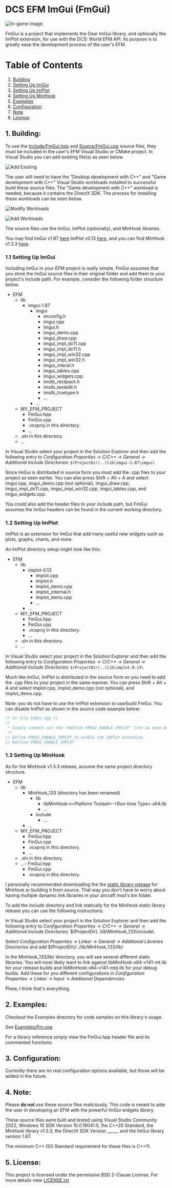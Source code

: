 # DCS EFM ImGui (FmGui)

![In-game image.](Images/InDCS.png)

FmGui is a project that implements the Dear ImGui library, and optionally the
ImPlot extension, for use with the DCS: World EFM API. Its purpose is to greatly
ease the development process of the user's EFM.

# Table of Contents

1. [Building](#building)
  1. [Setting Up ImGui](#imgui)
  2. [Setting Up ImPlot](#implot)
  3. [Setting Up MinHook](#minhook)
2. [Examples](#examples)
3. [Configuration](#config)
4. [Note](#note)
5. [License](#license)

## 1. Building: <a name="building"></a>
To use the [Include/FmGui.hpp](Include/FmGui.hpp) and
[Source/FmGui.cpp](Source/FmGui.cpp) source files, they must be included in the
user's EFM Visual Studio or CMake project. In Visual Studio you can add existing
file(s) as seen below.

![Add Existing](Images/AddExisting.png)

The user will need to have the "Desktop development with C++" and
"Game development with C++" Visual Studio workloads installed to successful
build these source files. The "Game development with C++" workload is needed,
because it contains the DirectX SDK. The process for installing these workloads
can be seen below.

![Modify Workloads](Images/Modify.png)

![Add Workloads](Images/Workloads.png)

The source files use the ImGui, ImPlot (optionally), and MinHook libraries.

You may find ImGui v1.87
[here](https://github.com/ocornut/imgui/releases/tag/v1.87)
ImPlot v0.13
[here](t/implot/releases/tag/v0.13), and you can find
MinHook v1.3.3
[here](https://github.com/TsudaKageyu/minhook/releases/tag/v1.3.3).

### 1.1 Setting Up ImGui <a name="imgui"></a>

Including ImGui in your EFM project is really simple. FmGui assumes that you
store the ImGui source files in their original folder and add them to your
project's include path. For example, consider the following folder structure
below.

- EFM
  - lib
    - imgui-1.87
      - imgui
        - imconfig.h
        - imgui.cpp
        - imgui.h
        - imgui_demo.cpp
        - imgui_draw.cpp
        - imgui_impl_dx11.cpp
        - imgui_impl_dx11.h
        - imgui_impl_win32.cpp
        - imgui_impl_win32.h
        - imgui_interal.h
        - imgui_tables.cpp
        - imgui_widgets.cpp
        - imstb_rectpack.h
        - imstb_textedit.h
        - imstb_truetype.h
        - ...
      - ...
  - MY_EFM_PROJECT
    - FmGui.hpp
    - FmGui.cpp
    - .vcxproj in this directory.
    - ...
  - .sln in this directory.
  - ...

In Visual Studio select your project in the Solution Explorer and then add the
following entry to *Configuration Properties -> C/C++ -> General -> Additional
Include Directories*: `$(ProjectDir)..\lib\imgui-1.87\imgui\`

Since ImGui is distributed in source form you must add the .cpp files to your
project as seen earlier. You can also press Shift + Alt + A and select imgui.cpp, imgui_demo.cpp (not optional), imgui_draw.cpp, imgui_impl_dx11.cpp,
imgui_impl_win32.cpp, imgui_tables.cpp, and imgui_widgets.cpp.

You could also add the header files to your include path, but FmGui assumes the
ImGui headers can be found in the current working directory.

### 1.2 Setting Up ImPlot <a name="implot"></a>

ImPlot is an extension for ImGui that add many useful new widgets such as plots,
graphs, charts, and more.

An ImPlot directory setup might look like this:
- EFM
  - lib
    - implot-0.13
      - implot.cpp
      - implot.h
      - implot_demo.cpp
      - implot_internal.h
      - implot_items.cpp
      - ...
    - ...
  - MY_EFM_PROJECT
    - FmGui.hpp
    - FmGui.cpp
    - .vcxproj in this directory.
    - ...
  - .sln in this directory.
  - ...

In Visual Studio select your project in the Solution Explorer and then add the
following entry to *Configuration Properties -> C/C++ -> General -> Additional
Include Directories*: `$(ProjectDir)..\lib\implot-0.13\`

Much like ImGui, ImPlot is distributed in the source form so you need to add
the .cpp files to your project in the same manner. You can press Shift + Alt + A and select implot.cpp, implot_demo.cpp (not optional), and implot_items.cpp.

Note: you do not have to use the ImPlot extension to use/build FmGui. You can
disable ImPlot as shown in the source code example below:
```c++
/* In file FmGui.hpp */
/*
 * Simply comment out the "#define FMGUI_ENABLE_IMPLOT" line as seen below.
 */
// Define FMGUI_ENABLE_IMPLOT to enable the ImPlot extension.
// #define FMGUI_ENABLE_IMPLOT
```

### 1.3 Setting Up MinHook <a name="minhook"></a>

As for the MinHook v1.3.3 release, assume the same project directory
structure.

- EFM
  - lib
    - MinHook_133 (directory has been renamed)
      - lib
        - libMinHook-v\<Platform Toolset\>-\<Run-time Type\>.x64.lib
        - ...
      - include
        - ...
    - ...
  - MY_EFM_PROJECT
    - FmGui.hpp
    - FmGui.cpp
    - .vcxproj in this directory.
    - ...
  - .sln in this directory.
  - ...- FmGui.hpp
    - FmGui.cpp
    - .vcxproj in this directory.

I personally recommended downloading the the
[static library release](https://github.com/TsudaKageyu/minhook/releases/download/v1.3.3/MinHook_133_lib.zip)
for MinHook or building it from source. That way you don't have to worry about
having multiple dynamic link libraries in your aircraft mod's bin folder.

To add the include directory and link statically for the MinHook static library
release you can use the following instructions:

In Visual Studio select your project in the Solution Explorer and then add the
following entry to *Configuration Properties -> C/C++ -> General -> Additional
Include Directories*: $(ProjectDir)..\lib\MinHook_133\include\

Select *Configuration Properties -> Linker -> General -> Additional Libraries
Directories* and add $(ProjectDir)/../lib/MinHook_133/lib/

In the MinHook_133/lib/ directory, you will see several different static
libraries. You will most likely want to link against libMinHook-x64-v141-mt.lib
for your release builds and  libMinHook-x64-v141-mtd.lib for your debug builds.
Add these for you different configurations in *Configuration Properties ->
Linker -> Input -> Additional Dependencies*.

Phew, I think that's everything.

## 2. Examples: <a name="examples"></a>
Checkout the Examples directory for code samples on this library's usage.

See [Examples/Fm.cpp](Examples/Fm.cpp)

For a library reference simply view the FmGui.hpp header file and its
commented functions.

## 3. Configuration: <a name="config"></a>

Currently there are no real configuration options available, but those will be
added in the future.

## 4. Note: <a name="note"></a>
Please **do not** use these source files maliciously. This code is meant to
aide the user in developing an EFM with the powerful ImGui widgets library.

These source files were built and tested using Visual Studio Community 2022,
Windows 10 SDK Version 10.0.19041.0, the C++20 Standard, the MinHook library
v1.3.3, the DirectX SDK Version _____, and the ImGui library version 1.87.

The minimum C++ ISO Standard requirement for these files is C++11.

## 5. License: <a name="license"></a>

This project is licensed under the permissive BSD 2-Clause License. For more
details view [LICENSE.txt](LICENSE.txt)
